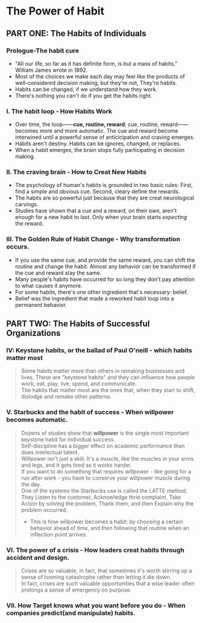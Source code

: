 # The Power of Habit

## PART ONE: The Habits of Individuals

### Prologue-The habit cure
- "All our life, so far as it has definite form, is but a mass of habits," William James wrote in 1892.
- Most of the choices we make each day may feel like the products of well-considered decision making, but they're not, They're habits.
- Habits can be changed, if we understand how they work.
- There's nothing you can't do if you get the habits right.

### I. The habit loop - How Habits Work
- Over time, the loop——**cue, routine, reward**; cue, routine, reward——becomes more and more automatic. The cue and reward become interwined until a powerful sense of anticicipation and craving emerges.
- Habits aren't destiny. Habits can be ignores, changed, or replaces.
- When a habit emerges, the brain stops fully participating in decision making.

### II. The craving brain - How to Creat New Habits
- The psychology of human's habits is grounded in two basic rules: First, find a simple and obvious cue. Second, cleary define the rewards.
- The habits are so powerful just because that they are creat neurological carvings.
- Studies have shown that a cue and a reward, on their own, aren't enough for a new habit to last. Only when your brain starts _expecting_ the reward.

### III. The Golden Rule of Habit Change - Why transformation occurs.
- If you use the same cue, and provide the same reward, you can shift the routine and change the habit. Almost any behavior can be transformed if the cue and reward stay the same.
- Many people's habits have occurred for so long they don't pay attention to what causes it anymore.
- For some habits, there's one other ingredient that's necessary: belief.
- Belief was the ingredient that made a reworked habit loop into a permanent behavior.

## PART TWO: The Habits of Successful Organizations

### IV: Keystone habits, or the ballad of Paul O'neill - which habits matter most
> Some habits matter more than others in remaking businesses and lives. These are "keystone habits" and they can influence how people work, eat, play, live, spend, and communicate.  
> The habits that matter most are the ones that, when they start to shift, dislodge and remake other patterns.  

### V. Starbucks and the habit of success - When willpower becomes automatic.
> Dozens of studies show that **willpower** is the single most important keystone habit for individual success.  
> Self-discipline has a bigger effect on academic performance than does intellectual talent.  
> Willpower isn't just a skill. It's a muscle, like the muscles in your arms and legs, and it gets tired as it works harder.  
> If you want to do something that requires willpower - like going for a run after work - you have to conserve your willpower muscle during the day.   
> One of the systems the Starbucks use is called the LATTE method. They Listen to the customer, Acknowledge thrie complaint, Take Action by solving the problem, Thank them, and then Explain why the problem occurred.  
> - This is how willpower becomes a habit: by choosing a certain behavior ahead of time, and then following that routine when an inflection point arrives.  

### VI. The power of a crisis -  How leaders creat habits through accident and design. 
> Crises are so valuable, in fact, that sometimes it's worth stirring up a sense of looming catastrophe rather than letting it die down.  
> In fact, crises are such valuable opportunities that a wise leader often prolongs a sense of emergency on purpose.  

### VII. How Target knows what you want before you do - When companies predict(and manipulate) habits.

